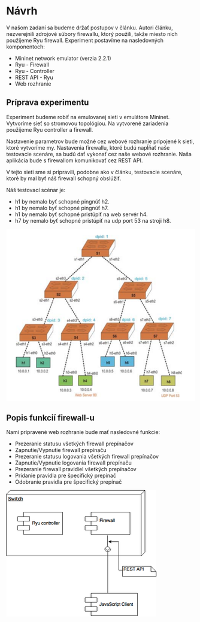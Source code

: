 # Návrh

V našom zadaní sa budeme držať postupov v článku. Autori článku, nezverejnili zdrojové súbory firewallu, ktorý použili, takže miesto nich použijeme Ryu firewall. Experiment postavíme na nasledovných komponentoch:
* Mininet network emulator (verzia 2.2.1)
* Ryu - Firewall
* Ryu - Controller
* REST API - Ryu
* Web rozhranie

## Príprava experimentu

Experiment budeme robiť na emulovanej sieti v emulátore Mininet. Vytvoríme sieť so stromovou topológiou.
Na vytvorené zariadenia použijeme Ryu controller a firewall.

Nastavenie parametrov bude možné cez webové rozhranie pripojené k sieti, ktoré vytvoríme my. Nastavenia firewallu, ktoré budú napĺňať naše testovacie scenáre, sa budú dať vykonať cez naše webové rozhranie. Naša aplikácia bude s firewallom komunikovať cez REST API.

V tejto sieti sme si pripravili, podobne ako v článku, testovacie scenáre, ktoré by mal byť náš firewall schopný obslúžiť.

Náš testovací scénar je:
* h1 by nemalo byť schopné pingnúť h2.
* h1 by nemalo byť schopné pingnúť h7.
* h1 by nemalo byť schopné pristúpiť na web servér h4.
* h7 by nemalo byť schopné pristúpiť na udp port 53 na stroji h8.

![topology](https://github.com/aks-2017/semestralne-zadania-semestralne-zadanie-xharvan-xbenod/blob/master/docs/topology.jpg)

## Popis funkcií firewall-u

Nami pripravené web rozhranie bude mať nasledovné funkcie:
* Prezeranie statusu všetkých firewall prepínačov
* Zapnutie/Vypnutie firewall prepínaču
* Prezeranie statusu logovania všetkých firewall prepínačov
* Zapnutie/Vypnutie logovania firewall prepínaču
* Prezeranie firewall pravidiel všetkých prepínačov
* Pridanie pravidla pre špecifický prepínač
* Odobranie pravidla pre špecifický prepínač


![switch](https://github.com/aks-2017/semestralne-zadania-semestralne-zadanie-xharvan-xbenod/blob/master/docs/switch_diagram.png)
